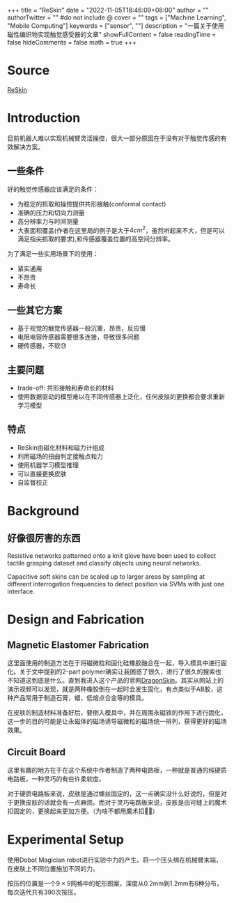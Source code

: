 +++
title = "ReSkin"
date = "2022-11-05T18:46:09+08:00"
author = ""
authorTwitter = "" #do not include @
cover = ""
tags = ["Machine Learning", "Mobile Computing"]
keywords = ["sensor", ""]
description = "一篇关于使用磁性编织物实现触觉感受器的文章"
showFullContent = false
readingTime = false
hideComments = false
math = true
+++

# Source
[ReSkin](https://reskin.dev)

# Introduction

目前机器人难以实现机械臂灵活操控，很大一部分原因在于没有对于触觉传感的有效解决方案。

## 一些条件

好的触觉传感器应该满足的条件：
* 为稳定的抓取和操控提供共形接触(conformal contact)
* 准确的压力和切向力测量
* 高分辨率力与时间测量
* 大表面积覆盖(作者在这里局的例子是大于$4cm^2$，虽然听起来不大，但是可以满足指尖抓取的要求),和传感器覆盖位置的高空间分辨率。

为了满足一些实用场景下的使用：
* 紧实通用
* 不昂贵
* 寿命长

## 一些其它方案

* 基于视觉的触觉传感器一般沉重，昂贵，反应慢
* 电阻电容传感器需要很多连接，导致很多问题
* 硬传感器，不软😓

## 主要问题
* trade-off: 共形接触和寿命长的材料
* 使用数据驱动的模型难以在不同传感器上泛化，任何皮肤的更换都会要求重新学习模型

## 特点

* ReSkin由磁化材料和磁力计组成
* 利用磁场的扭曲判定接触点和力
* 使用机器学习模型推理
* 可以直接更换皮肤
* 自监督校正

# Background
## 好像很厉害的东西
Resistive
networks patterned onto a knit glove have been used to collect tactile grasping dataset and classify
objects using neural networks.

Capacitive soft skins can be scaled up to larger areas by sampling at different interrogation frequencies to detect position via SVMs with just one interface.

# Design and Fabrication

## Magnetic Elastomer Fabrication

这里面使用的制造方法在于将磁微粒和固化硅橡胶融合在一起，导入模具中进行固化。关于文中提到的2-part polymer确实让我困惑了很久，进行了很久的搜索也不知道这到底是什么。直到我进入这个产品的官网[DragonSkin](https://www.smooth-on.com/products/dragon-skin-10-nv/)。其实从网站上的演示视频可以发现，就是两种橡胶倒在一起时会发生固化，有点类似于AB胶，这种产品常用于制造石膏，蜡，低熔点合金等的模具。

在皮肤的制造材料准备好后，要倒入模具中，并在周围永磁铁的作用下进行固化，这一步的目的可能是让永磁体的磁场诱导磁微粒的磁场统一排列，获得更好的磁场效果。

## Circuit Board

这里有趣的地方在于在这个系统中作者制造了两种电路板，一种就是普通的纯硬质电路板，一种灵巧的有些许柔软度。

对于硬质电路板来说，皮肤是通过螺丝固定的，这一点确实没什么好说的，但是对于更换皮肤的话就会有一点麻烦。而对于灵巧电路板来说，皮肤是由可缝上的魔术扣固定的，更换起来更加方便。（为啥不都用魔术扣😶‍🌫️）

# Experimental Setup

使用Dobot Magician robot进行实验中力的产生。将一个压头绑在机械臂末端，在皮肤上不同位置施加不同的力。

按压的位置是一个$9\times9$网格中的蛇形图案，深度从0.2mm到1.2mm有6种分布，每次迭代共有390次按压。